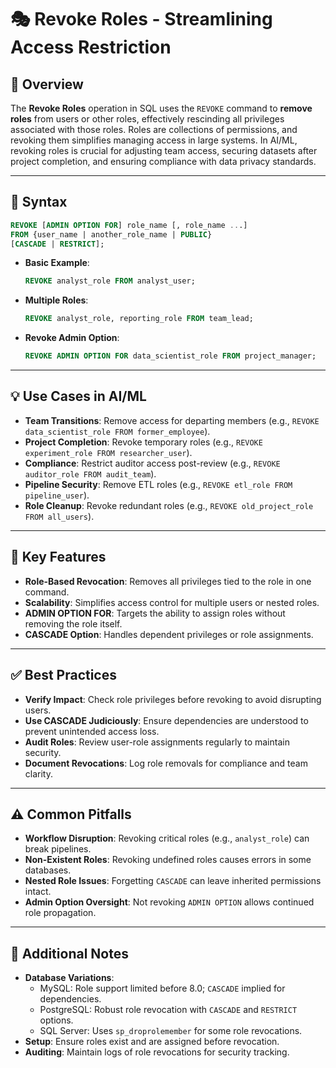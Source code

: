 # 🎭 Revoke Roles - Streamlining Access Restriction

## 🌟 Overview

The **Revoke Roles** operation in SQL uses the `REVOKE` command to **remove roles** from users or other roles, effectively rescinding all privileges associated with those roles. Roles are collections of permissions, and revoking them simplifies managing access in large systems. In AI/ML, revoking roles is crucial for adjusting team access, securing datasets after project completion, and ensuring compliance with data privacy standards.

---

## 📜 Syntax

```sql
REVOKE [ADMIN OPTION FOR] role_name [, role_name ...]
FROM {user_name | another_role_name | PUBLIC}
[CASCADE | RESTRICT];
```

- **Basic Example**:
  ```sql
  REVOKE analyst_role FROM analyst_user;
  ```
- **Multiple Roles**:
  ```sql
  REVOKE analyst_role, reporting_role FROM team_lead;
  ```
- **Revoke Admin Option**:
  ```sql
  REVOKE ADMIN OPTION FOR data_scientist_role FROM project_manager;
  ```

---

## 💡 Use Cases in AI/ML

- **Team Transitions**: Remove access for departing members (e.g., `REVOKE data_scientist_role FROM former_employee`).
- **Project Completion**: Revoke temporary roles (e.g., `REVOKE experiment_role FROM researcher_user`).
- **Compliance**: Restrict auditor access post-review (e.g., `REVOKE auditor_role FROM audit_team`).
- **Pipeline Security**: Remove ETL roles (e.g., `REVOKE etl_role FROM pipeline_user`).
- **Role Cleanup**: Revoke redundant roles (e.g., `REVOKE old_project_role FROM all_users`).

---

## 🔑 Key Features

- **Role-Based Revocation**: Removes all privileges tied to the role in one command.
- **Scalability**: Simplifies access control for multiple users or nested roles.
- **ADMIN OPTION FOR**: Targets the ability to assign roles without removing the role itself.
- **CASCADE Option**: Handles dependent privileges or role assignments.

---

## ✅ Best Practices

- **Verify Impact**: Check role privileges before revoking to avoid disrupting users.
- **Use CASCADE Judiciously**: Ensure dependencies are understood to prevent unintended access loss.
- **Audit Roles**: Review user-role assignments regularly to maintain security.
- **Document Revocations**: Log role removals for compliance and team clarity.

---

## ⚠️ Common Pitfalls

- **Workflow Disruption**: Revoking critical roles (e.g., `analyst_role`) can break pipelines.
- **Non-Existent Roles**: Revoking undefined roles causes errors in some databases.
- **Nested Role Issues**: Forgetting `CASCADE` can leave inherited permissions intact.
- **Admin Option Oversight**: Not revoking `ADMIN OPTION` allows continued role propagation.

---

## 📝 Additional Notes

- **Database Variations**:
  - MySQL: Role support limited before 8.0; `CASCADE` implied for dependencies.
  - PostgreSQL: Robust role revocation with `CASCADE` and `RESTRICT` options.
  - SQL Server: Uses `sp_droprolemember` for some role revocations.
- **Setup**: Ensure roles exist and are assigned before revocation.
- **Auditing**: Maintain logs of role revocations for security tracking.